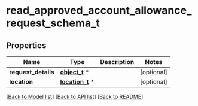 # read_approved_account_allowance_request_schema_t

## Properties
Name | Type | Description | Notes
------------ | ------------- | ------------- | -------------
**request_details** | [**object_t**](.md) \* |  | [optional] 
**location** | [**location_t**](location.md) \* |  | [optional] 

[[Back to Model list]](../README.md#documentation-for-models) [[Back to API list]](../README.md#documentation-for-api-endpoints) [[Back to README]](../README.md)



